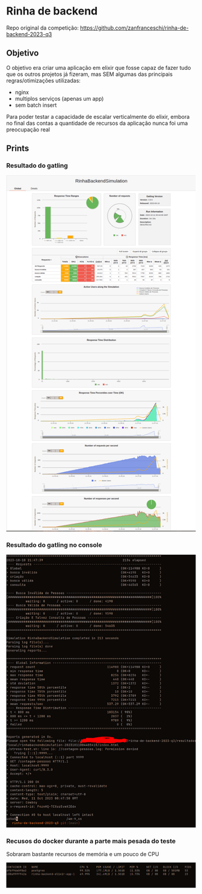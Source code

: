 # Rinha de backend

Repo original da competição: https://github.com/zanfranceschi/rinha-de-backend-2023-q3

## Objetivo

O objetivo era criar uma aplicação em elixir que fosse capaz de fazer tudo que os outros projetos já fizeram, mas SEM algumas das principais regras/otimizações utilizadas:

- nginx
- multiplos serviços (apenas um app)
- sem batch insert

Para poder testar a capacidade de escalar verticalmente do elixir, embora no final das contas a quantidade de recursos da aplicação nunca foi uma preocupação real

## Prints

### Resultado do gatling
![resultado gatling navegador](./images/gatling-browser.png)

### Resultado do gatling no console
![resultado gatling console](./images/gatling-console.png)

### Recusos do docker durante a parte mais pesada do teste

Sobraram bastante recursos de memória e um pouco de CPU

![Recusos do docker durante a parte mais pesada do teste](./images/docker-stats.png)
